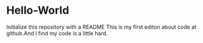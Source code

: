 # Hello-World
Initialize this repository with a README
This is my first editon about code at github.And I find my code is a little hard.

